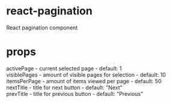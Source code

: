 # react-pagination
  React pagination component

# props
  activePage - current selected page - default: 1 <br />
  visiblePages - amount of visible pages for selection - default: 10 <br />
  itemsPerPage - amount of items viewed per page - default: 50 <br />
  nextTitle - title for next button - default: "Next" <br />
  prevTitle - title for previous button - default: "Previous"
